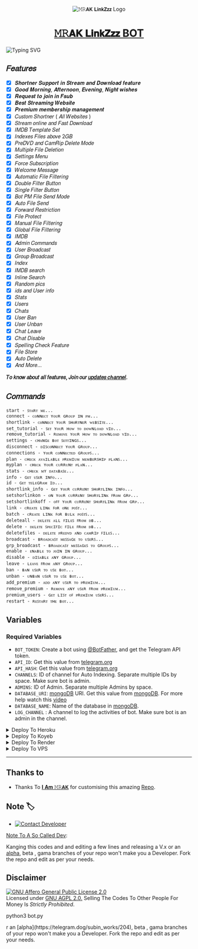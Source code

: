 <p align="center">
  <img src="https://graph.org/file/8cd764fbdf3ccd34abe22.jpg" alt="𝙼𝚁𝗔𝗞 𝗟𝗶𝗻𝗸𝗭𝘇𝘇 Logo">
</p>
<h1 align="center">
  <a href="https://telegram.me/MrAK_Movies_bot">𝙼𝚁𝗔𝗞 𝗟𝗶𝗻𝗸𝗭𝘇𝘇 BOT</a>
</h1>

![Typing SVG](https://readme-typing-svg.herokuapp.com/?lines=WELCOME+TO+THE-MOVIE-PROVIDER-BOT;A+SIMPLE+AND+POWERFUL+BOT!;A+BOT+WITH+CUSTOM+URL+SHORTNER;AND+CUSTOM+TUTORIAL!;ALSO+HAVE+STREAM+ONLINE;AND+FAST+DOWNLOAD+FEATURE!;AND+MANY+MORE+FEATURES!)
</p>

## 𝐹𝑒𝑎𝑡𝑢𝑟𝑒𝑠

- [x] 𝑺𝒉𝒐𝒓𝒕𝒏𝒆𝒓 𝑺𝒖𝒑𝒑𝒐𝒓𝒕 𝒊𝒏 𝑺𝒕𝒓𝒆𝒂𝒎 𝒂𝒏𝒅 𝑫𝒐𝒘𝒏𝒍𝒐𝒂𝒅 𝒇𝒆𝒂𝒕𝒖𝒓𝒆
- [x] 𝑮𝒐𝒐𝒅 𝑴𝒐𝒓𝒏𝒊𝒏𝒈, 𝑨𝒇𝒕𝒆𝒓𝒏𝒐𝒐𝒏, 𝑬𝒗𝒆𝒏𝒊𝒏𝒈, 𝑵𝒊𝒈𝒉𝒕 𝒘𝒊𝒔𝒉𝒆𝒔 
- [x] 𝑹𝒆𝒒𝒖𝒆𝒔𝒕 𝒕𝒐 𝒋𝒐𝒊𝒏 𝒊𝒏 𝑭𝒔𝒖𝒃
- [x] 𝑩𝒆𝒔𝒕 𝑺𝒕𝒓𝒆𝒂𝒎𝒊𝒏𝒈 𝑾𝒆𝒃𝒔𝒊𝒕𝒆
- [x] 𝑷𝒓𝒆𝒎𝒊𝒖𝒎 𝒎𝒆𝒎𝒃𝒆𝒓𝒔𝒉𝒊𝒑 𝒎𝒂𝒏𝒂𝒈𝒆𝒎𝒆𝒏𝒕 
- [x] 𝐶𝑢𝑠𝑡𝑜𝑚 𝑆ℎ𝑜𝑟𝑡𝑛𝑒𝑟 ( 𝐴𝑙𝑙 𝑊𝑒𝑏𝑠𝑖𝑡𝑒𝑠 )
- [x] 𝑆𝑡𝑟𝑒𝑎𝑚 𝑜𝑛𝑙𝑖𝑛𝑒 𝑎𝑛𝑑 𝐹𝑎𝑠𝑡 𝐷𝑜𝑤𝑛𝑙𝑜𝑎𝑑
- [x] 𝐼𝑀𝐷𝐵 𝑇𝑒𝑚𝑝𝑙𝑎𝑡𝑒 𝑆𝑒𝑡
- [x] 𝐼𝑛𝑑𝑒𝑥𝑒𝑠 𝐹𝑖𝑙𝑒𝑠 𝑎𝑏𝑜𝑣𝑒 2𝐺𝐵
- [x] 𝑃𝑟𝑒𝐷𝑉𝐷 𝑎𝑛𝑑 𝐶𝑎𝑚𝑅𝑖𝑝 𝐷𝑒𝑙𝑒𝑡𝑒 𝑀𝑜𝑑𝑒
- [x] 𝑀𝑢𝑙𝑡𝑖𝑝𝑙𝑒 𝐹𝑖𝑙𝑒 𝐷𝑒𝑙𝑒𝑡𝑖𝑜𝑛
- [x] 𝑆𝑒𝑡𝑡𝑖𝑛𝑔𝑠 𝑀𝑒𝑛𝑢
- [x] 𝐹𝑜𝑟𝑐𝑒 𝑆𝑢𝑏𝑠𝑐𝑟𝑖𝑝𝑡𝑖𝑜𝑛
- [x] 𝑊𝑒𝑙𝑐𝑜𝑚𝑒 𝑀𝑒𝑠𝑠𝑎𝑔𝑒
- [x] 𝐴𝑢𝑡𝑜𝑚𝑎𝑡𝑖𝑐 𝐹𝑖𝑙𝑒 𝐹𝑖𝑙𝑡𝑒𝑟𝑖𝑛𝑔
- [x] 𝐷𝑜𝑢𝑏𝑙𝑒 𝐹𝑖𝑙𝑡𝑒𝑟 𝐵𝑢𝑡𝑡𝑜𝑛
- [x] 𝑆𝑖𝑛𝑔𝑙𝑒 𝐹𝑖𝑙𝑡𝑒𝑟 𝐵𝑢𝑡𝑡𝑜𝑛
- [x] 𝐵𝑜𝑡 𝑃𝑀 𝐹𝑖𝑙𝑒 𝑆𝑒𝑛𝑑 𝑀𝑜𝑑𝑒
- [x] 𝐴𝑢𝑡𝑜 𝐹𝑖𝑙𝑒 𝑆𝑒𝑛𝑑
- [x] 𝐹𝑜𝑟𝑤𝑎𝑟𝑑 𝑅𝑒𝑠𝑡𝑟𝑖𝑐𝑡𝑖𝑜𝑛
- [x] 𝐹𝑖𝑙𝑒 𝑃𝑟𝑜𝑡𝑒𝑐𝑡
- [x] 𝑀𝑎𝑛𝑢𝑎𝑙 𝐹𝑖𝑙𝑒 𝐹𝑖𝑙𝑡𝑒𝑟𝑖𝑛𝑔
- [x] 𝐺𝑙𝑜𝑏𝑎𝑙 𝐹𝑖𝑙𝑒 𝐹𝑖𝑙𝑡𝑒𝑟𝑖𝑛𝑔
- [x] 𝐼𝑀𝐷𝐵
- [x] 𝐴𝑑𝑚𝑖𝑛 𝐶𝑜𝑚𝑚𝑎𝑛𝑑𝑠
- [x] 𝑈𝑠𝑒𝑟 𝐵𝑟𝑜𝑎𝑑𝑐𝑎𝑠𝑡
- [x] 𝐺𝑟𝑜𝑢𝑝 𝐵𝑟𝑜𝑎𝑑𝑐𝑎𝑠𝑡
- [x] 𝐼𝑛𝑑𝑒𝑥
- [x] 𝐼𝑀𝐷𝐵 𝑠𝑒𝑎𝑟𝑐ℎ
- [x] 𝐼𝑛𝑙𝑖𝑛𝑒 𝑆𝑒𝑎𝑟𝑐ℎ
- [x] 𝑅𝑎𝑛𝑑𝑜𝑚 𝑝𝑖𝑐𝑠
- [x] 𝑖𝑑𝑠 𝑎𝑛𝑑 𝑈𝑠𝑒𝑟 𝑖𝑛𝑓𝑜 
- [x] 𝑆𝑡𝑎𝑡𝑠
- [x] 𝑈𝑠𝑒𝑟𝑠
- [x] 𝐶ℎ𝑎𝑡𝑠
- [x] 𝑈𝑠𝑒𝑟 𝐵𝑎𝑛
- [x] 𝑈𝑠𝑒𝑟 𝑈𝑛𝑏𝑎𝑛
- [x] 𝐶ℎ𝑎𝑡 𝐿𝑒𝑎𝑣𝑒
- [x] 𝐶ℎ𝑎𝑡 𝐷𝑖𝑠𝑎𝑏𝑙𝑒
- [x] 𝑆𝑝𝑒𝑙𝑙𝑖𝑛𝑔 𝐶ℎ𝑒𝑐𝑘 𝐹𝑒𝑎𝑡𝑢𝑟𝑒
- [x] 𝐹𝑖𝑙𝑒 𝑆𝑡𝑜𝑟𝑒
- [x] 𝐴𝑢𝑡𝑜 𝐷𝑒𝑙𝑒𝑡𝑒
- [x] 𝐴𝑛𝑑 𝑀𝑜𝑟𝑒...

<b>𝑇𝑜 𝑘𝑛𝑜𝑤 𝑎𝑏𝑜𝑢𝑡 𝑎𝑙𝑙 𝑓𝑒𝑎𝑡𝑢𝑟𝑒𝑠, 𝐽𝑜𝑖𝑛 𝑜𝑢𝑟 <a href='https://telegram.me/MrAK_LinkZzz'>𝑢𝑝𝑑𝑎𝑡𝑒𝑠 𝑐ℎ𝑎𝑛𝑛𝑒𝑙</a>.</b>

## 𝐶𝑜𝑚𝑚𝑎𝑛𝑑𝑠
```
start - ꜱᴛᴀʀᴛ ᴍᴇ...
connect - ᴄᴏɴɴᴇᴄᴛ ʏᴏᴜʀ ɢʀᴏᴜᴘ ɪɴ ᴘᴍ...
shortlink - ᴄᴏɴɴᴇᴄᴛ ʏᴏᴜʀ ꜱʜᴏʀᴛɴᴇʀ ᴡᴇʙꜱɪᴛᴇ...
set_tutorial - ꜱᴇᴛ ʏᴏᴜʀ ʜᴏᴡ ᴛᴏ ᴅᴏᴡɴʟᴏᴀᴅ ᴠɪᴅ...
remove_tutorial - ʀᴇᴍᴏᴠᴇ ʏᴏᴜʀ ʜᴏᴡ ᴛᴏ ᴅᴏᴡɴʟᴏᴀᴅ ᴠɪᴅ...
settings - ᴄʜᴀɴɢᴇ ʙᴏᴛ ꜱᴇᴛᴛɪɴɢꜱ...
disconnect - ᴅɪꜱᴄᴏɴɴᴇᴄᴛ ʏᴏᴜʀ ɢʀᴏᴜᴘ...
connections - ʏᴏᴜʀ ᴄᴏɴɴᴇᴄᴛᴇᴅ ɢʀᴏᴜᴘꜱ...
plan - ᴄʜᴇᴄᴋ ᴀᴠᴀɪʟᴀʙʟᴇ ᴘʀᴇᴍɪᴜᴍ ᴍᴇᴍʙᴇʀꜱʜɪᴘ ᴘʟᴀɴꜱ...
myplan - ᴄʜᴇᴄᴋ ʏᴏᴜʀ ᴄᴜʀʀᴜɴᴛ ᴘʟᴀɴ...
stats - ᴄʜᴇᴄᴋ ᴍʏ ᴅᴀᴛᴀʙᴀꜱᴇ...
info - ɢᴇᴛ ᴜꜱᴇʀ ɪɴꜰᴏ...
id - ɢᴇᴛ ᴛᴇʟᴇɢʀᴀᴍ ɪᴅ...
shortlink_info - ɢᴇᴛ ʏᴏᴜʀ ᴄᴜʀʀᴇɴᴛ ꜱʜᴏʀᴛʟɪɴᴋ ɪɴꜰᴏ...
setshorlinkon - ᴏɴ ʏᴏᴜʀ ᴄᴜʀʀᴇɴᴛ ꜱʜᴏʀᴛʟɪɴᴋ ꜰʀᴏᴍ ɢʀᴘ...
setshortlinkoff - ᴏꜰꜰ ʏᴏᴜʀ ᴄᴜʀʀᴇɴᴛ ꜱʜᴏʀᴛʟɪɴᴋ ꜰʀᴏᴍ ɢʀᴘ...
link - ᴄʀᴇᴀᴛᴇ ʟɪɴᴋ ꜰᴏʀ ᴏɴᴇ ᴘᴏꜱᴛ...
batch - ᴄʀᴇᴀᴛᴇ ʟɪɴᴋ ꜰᴏʀ ʙᴜʟᴋ ᴘᴏꜱᴛꜱ...
deleteall - ᴅᴇʟᴇᴛᴇ ᴀʟʟ ꜰɪʟᴇꜱ ꜰʀᴏᴍ ᴅʙ...
delete - ᴅᴇʟᴇᴛᴇ ꜱᴘᴇᴄɪꜰɪᴄ ꜰɪʟᴇ ꜰʀᴏᴍ ᴅʙ...
deletefiles - ᴅᴇʟᴇᴛᴇ ᴘʀᴇᴅᴠᴅ ᴀɴᴅ ᴄᴀᴍʀɪᴘ ꜰɪʟᴇꜱ...
broadcast - ʙʀᴏᴀᴅᴄᴀꜱᴛ ᴍᴇꜱꜱᴀɢᴇ ᴛᴏ ᴜꜱᴇʀꜱ...
grp_broadcast - ʙʀᴏᴀᴅᴄᴀꜱᴛ ᴍᴇꜱꜱᴀɢᴇꜱ ᴛᴏ ɢʀᴏᴜᴘꜱ...
enable - ᴇɴᴀʙʟᴇ ᴛᴏ ᴊᴏɪɴ ɪɴ ɢʀᴏᴜᴘ...
disable - ᴅɪꜱᴀʙʟᴇ ᴀɴʏ ɢʀᴏᴜᴘ...
leave - ʟᴇᴀᴠᴇ ꜰʀᴏᴍ ᴀɴʏ ɢʀᴏᴜᴘ...
ban - ʙᴀɴ ᴜꜱᴇʀ ᴛᴏ ᴜꜱᴇ ʙᴏᴛ...
unban - ᴜɴʙᴀɴ ᴜꜱᴇʀ ᴛᴏ ᴜꜱᴇ ʙᴏᴛ...
add_premium - ᴀᴅᴅ ᴀɴʏ ᴜꜱᴇʀ ᴛᴏ ᴘʀᴇᴍɪᴜᴍ...
remove_premium - ʀᴇᴍᴏᴠᴇ ᴀɴʏ ᴜꜱᴇʀ ꜰʀᴏᴍ ᴘʀᴇᴍɪᴜᴍ...
premium_users - ɢᴇᴛ ʟɪꜱᴛ ᴏꜰ ᴘʀᴇᴍɪᴜᴍ ᴜꜱᴇʀꜱ...
restart - ʀᴇꜱᴛᴀʀᴛ ᴛʜᴇ ʙᴏᴛ...
```

## Variables

### Required Variables
* `BOT_TOKEN`: Create a bot using [@BotFather](https://telegram.dog/BotFather), and get the Telegram API token.
* `API_ID`: Get this value from [telegram.org](https://my.telegram.org/apps)
* `API_HASH`: Get this value from [telegram.org](https://my.telegram.org/apps)
* `CHANNELS`: ID of channel for Auto Indexing. Separate multiple IDs by space. Make sure bot is admin.
* `ADMINS`: ID of Admin. Separate multiple Admins by space.
* `DATABASE_URI`: [mongoDB](https://www.mongodb.com) URI. Get this value from [mongoDB](https://www.mongodb.com). For more help watch this [video](https://youtu.be/1G1XwEOnxxo)
* `DATABASE_NAME`: Name of the database in [mongoDB](https://www.mongodb.com).
* `LOG_CHANNEL` : A channel to log the activities of bot. Make sure bot is an admin in the channel.

<details><summary>Deploy To Heroku</summary>
<p>
<br>
<a href="https://heroku.com/deploy?template=https://github.com/mraktech/MrAKlinkZz-Bot">
  <img src="https://www.herokucdn.com/deploy/button.svg" alt="Deploy To Heroku">
</a>
</p>
</details>

<details><summary>Deploy To Koyeb</summary>
<br>
<b>The fastest way to deploy the application is to click the Deploy to Koyeb button below.</b>
<br>
<br>

[![Deploy to Koyeb](https://www.koyeb.com/static/images/deploy/button.svg)](https://app.koyeb.com/deploy?type=git&repository=github.com/mraktech/MrAKlinkZz-Bot&branch=main&name=MrAKlinkZz-Bot )
</details>

<details><summary>Deploy To Render</summary>
<br>
<b>
Use these commands:
<br>
<br>
• Build Command: <code>pip3 install -U -r requirements.txt</code>
<br>
<br>
• Start Command: <code>python3 bot.py</code>
<br>
<br>
Go to https://uptimerobot.com/ and add a monitor to keep your bot alive.
<br>
<br>
Use these settings when adding a monitor:</b>
<br>
<br>
<img src="https://telegra.ph/file/a79a156e44f43c9833b50.jpg" alt="render template">
<br>
<br>
<b>Click on the below button to deploy directly to render ↓</b>
<br>
<br>
<a href="https://render.com/deploy?repo=https://github.com/mraktech/MrAKlinkZz-Bot/tree/main">
<img src="https://render.com/images/deploy-to-render-button.svg" alt="Deploy to Render">
</a>
</details>

<details><summary>Deploy To VPS</summary>
<p>
<pre>
git clone https://github.com/mraktech/MrAKlinkZz-Bot
# Install Packages
pip3 install -U -r requirements.txt
Edit info.py with variables as given below then run bot
python3 bot.py
</pre>
</p>
</details>

<hr>


## Thanks to 
 - Thanks To [𝐈 𝐀𝐦 𝙼𝚁𝗔𝗞](https://telegram.me/IamMrAK_bot) for customising this amazing [Repo](https://github.com/mraktech/MrAKlinkZz-Bot).

## Note 🏷️
 
* [![Contact Developer](https://img.shields.io/static/v1?label=Contact+Developer&message=On+Telegram&color=critical)](https://telegram.me/IamMrAK_bot)

[Note To A So Called Dev](https://telegram.dog/subin_works/203): 

Kanging this codes and and editing a few lines and releasing a V.x  or an [alpha](https://telegram.dog/subin_works/204), beta , gama branches of your repo won't make you a Developer.
Fork the repo and edit as per your needs.

## Disclaimer
[![GNU Affero General Public License 2.0](https://www.gnu.org/graphics/agplv3-155x51.png)](https://www.gnu.org/licenses/agpl-3.0.en.html#header)    
Licensed under [GNU AGPL 2.0.](https://github.com/EvamariaTG/evamaria/blob/master/LICENSE)
Selling The Codes To Other People For Money Is *Strictly Prohibited*.


python3 bot.py
</pre>
</p>
</details>
r an [alpha](https://telegram.dog/subin_works/204), beta , gama branches of your repo won't make you a Developer.
Fork the repo and edit as per your needs.
